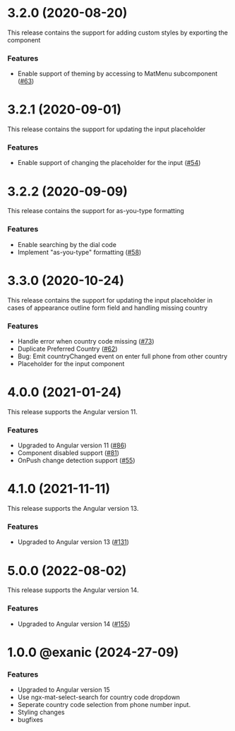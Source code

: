 <a name="3.2.0"></a>

# 3.2.0 (2020-08-20)

This release contains the support for adding custom styles by exporting the component

### Features

- Enable support of theming by accessing to MatMenu subcomponent ([#63](https://github.com/tanansatpal/ngx-mat-intl-tel-input/issues/63))

<a name="3.2.1"></a>

# 3.2.1 (2020-09-01)

This release contains the support for updating the input placeholder

### Features

- Enable support of changing the placeholder for the input ([#54](https://github.com/tanansatpal/ngx-mat-intl-tel-input/issues/54))

<a name="3.2.2"></a>

# 3.2.2 (2020-09-09)

This release contains the support for as-you-type formatting

### Features

- Enable searching by the dial code
- Implement "as-you-type" formatting ([#58](https://github.com/tanansatpal/ngx-mat-intl-tel-input/issues/58))

<a name="3.3.0"></a>

# 3.3.0 (2020-10-24)

This release contains the support for updating the input placeholder in cases of appearance outline form field and handling missing country

### Features

- Handle error when country code missing ([#73](https://github.com/tanansatpal/ngx-mat-intl-tel-input/issues/73))
- Duplicate Preferred Country ([#62](https://github.com/tanansatpal/ngx-mat-intl-tel-input/issues/62))
- Bug: Emit countryChanged event on enter full phone from other country
- Placeholder for the input component

<a name="4.0.0"></a>

# 4.0.0 (2021-01-24)

This release supports the Angular version 11.

### Features

- Upgraded to Angular version 11 ([#86](https://github.com/tanansatpal/ngx-mat-intl-tel-input/issues/86))
- Component disabled support ([#81](https://github.com/tanansatpal/ngx-mat-intl-tel-input/issues/81))
- OnPush change detection support ([#55](https://github.com/tanansatpal/ngx-mat-intl-tel-input/issues/55))

<a name="4.1.0"></a>

# 4.1.0 (2021-11-11)

This release supports the Angular version 13.

### Features

- Upgraded to Angular version 13 ([#131](https://github.com/tanansatpal/ngx-mat-intl-tel-input/issues/131))

<a name="5.0.0"></a>

# 5.0.0 (2022-08-02)

This release supports the Angular version 14.

### Features

- Upgraded to Angular version 14 ([#155](https://github.com/tanansatpal/ngx-mat-intl-tel-input/issues/155))

# 1.0.0 @exanic (2024-27-09)

### Features

- Upgraded to Angular version 15
- Use ngx-mat-select-search for country code dropdown
- Seperate country code selection from phone number input.
- Styling changes
- bugfixes
